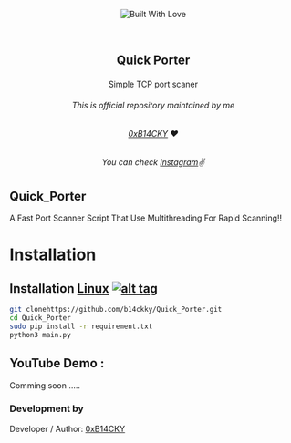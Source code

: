 <p align=center>
  <img title="Built With Love" src="https://forthebadge.com/images/badges/built-with-love.svg"></p>
  
  <br>
  
##   <p align="center">Quick Porter<p align="center"> 
  <p align="center">Simple TCP port scaner<p align="center">




###### <p align="center">*This is official repository maintained by me*
###### <p align="center"> *[0xB14CKY](https://www.instagram.com/0xz33l/) ❤️*
###### <p align="center"> *You can check [Instagram](https://www.instagram.com/0xz33l/)✌*
  

## Quick_Porter
 
A Fast Port Scanner Script That Use Multithreading For Rapid Scanning!!
  

 
 # Installation

## Installation [Linux](https://wikipedia.org/wiki/Linux) [![alt tag](http://icons.iconarchive.com/icons/dakirby309/simply-styled/32/OS-Linux-icon.png)](https://fr.wikipedia.org/wiki/Linux)

```bash
git clonehttps://github.com/b14ckky/Quick_Porter.git
cd Quick_Porter
sudo pip install -r requirement.txt
python3 main.py
```

 ## YouTube Demo :
  Comming soon .....


 

 ### Development by

Developer / Author: [0xB14CKY](https://www.instagram.com/0xz33l/)
